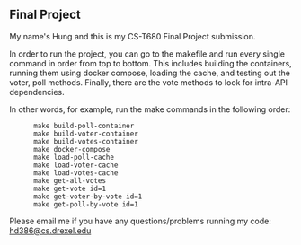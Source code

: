 ## Final Project

My name's Hung and this is my CS-T680 Final Project submission.

In order to run the project, you can go to the makefile and run every single command in order from top to bottom. This includes building the containers, running them using docker compose, loading the cache, and testing out the voter, poll methods. Finally, there are the vote methods to look for intra-API dependencies.

In other words, for example, run the make commands in the following order: 

```
      make build-poll-container
      make build-voter-container
      make build-votes-container
      make docker-compose
      make load-poll-cache
      make load-voter-cache
	  make load-votes-cache
      make get-all-votes
      make get-vote id=1
      make get-voter-by-vote id=1
      make get-poll-by-vote id=1

```

Please email me if you have any questions/problems running my code: hd386@cs.drexel.edu